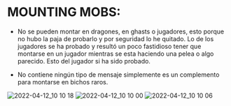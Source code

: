 # MOUNTING MOBS:
- No se pueden montar en dragones, en ghasts o jugadores, esto porque no hubo la paja de probarlo y por seguridad lo he quitado. Lo de los jugadores se ha probado y resultó un poco fastidioso tener que montarse en un jugador mientras se esta haciendo una pelea o algo parecido.
Esto del jugador si ha sido probado.

- No contiene ningún tipo de mensaje simplemente es un complemento para montarse en bichos raros.

![2022-04-12_10 10 18](https://user-images.githubusercontent.com/70720366/163420067-93e164e5-b7ac-4aa7-96c8-5d567c78d2b4.png)
![2022-04-12_10 10 00](https://user-images.githubusercontent.com/70720366/163420070-1d848415-5bac-4a03-866b-b41d9a817386.png)
![2022-04-12_10 10 06](https://user-images.githubusercontent.com/70720366/163420074-c7d35634-07a2-478a-808e-f2eb686b7b1c.png)
